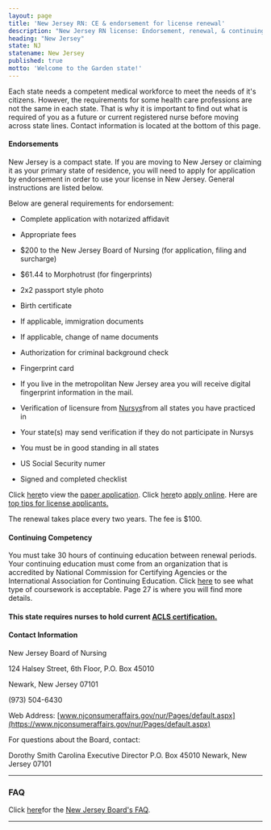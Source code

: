 ```yaml
---
layout: page
title: 'New Jersey RN: CE & endorsement for license renewal'
description: "New Jersey RN license: Endorsement, renewal, & continuing ed. Stay compliant & enhance nursing skills."
heading: "New Jersey"
state: NJ
statename: New Jersey
published: true
motto: 'Welcome to the Garden state!'
---
```


Each state needs a competent medical workforce to meet the needs of it's
citizens. However, the requirements for some health care professions are
not the same in each state. That is why it is important to find out what
is required of you as a future or current registered nurse before moving
across state lines. Contact information is located at the bottom of this
page.

#### Endorsements

New Jersey is a compact state. If you are moving to New Jersey or
claiming it as your primary state of residence, you will need to apply
for application by endorsement in order to use your license in New
Jersey. General instructions are listed below.

Below are general requirements for endorsement:

-   Complete application with notarized affidavit

-   Appropriate fees

  -   \$200 to the New Jersey Board of Nursing (for application,
        filing and surcharge)

  -   \$61.44 to Morphotrust (for fingerprints)

-   2x2 passport style photo

-   Birth certificate

-   If applicable, immigration documents

-   If applicable, change of name documents

-   Authorization for criminal background check

-   Fingerprint card

-   If you live in the metropolitan New Jersey area you will receive
    digital fingerprint information in the mail.

-   Verification of licensure from [Nursys](https://www.nursys.com/)from
    all states you have practiced in

  -   Your state(s) may send verification if they do not participate
        in Nursys

  -   You must be in good standing in all states

-   US Social Security numer

-   Signed and completed checklist

Click
[here](https://www.njconsumeraffairs.gov/nur/Pages/applications.aspx)to
view the [paper
application](https://www.njconsumeraffairs.gov/nur/Pages/applications.aspx).
Click [here](https://newjersey.mylicense.com/eGov/Login.aspx)to [apply
online](https://newjersey.mylicense.com/eGov/Login.aspx). Here are [top
tips for license
applicants.](https://www.njconsumeraffairs.gov/Documents/Top-Tips-for-License-Applicants.pdf)

The renewal takes place every two years. The fee is \$100.

#### Continuing Competency

You must take 30 hours of continuing education between renewal periods.
Your continuing education must come from an organization that is
accredited by National Commission for Certifying Agencies or the
International Association for Continuing Education. Click
[here](https://www.njconsumeraffairs.gov/regulations/Chapter-37-New-Jersey-Board-of-Nursing.pdf)
to see what type of coursework is acceptable. Page 27 is where you will
find more details.

#### This state requires nurses to hold current [ACLS certification.](https://www.acls.net/new-jersey-acls-pals-bls)

#### Contact Information

New Jersey Board of Nursing

124 Halsey Street, 6th Floor, P.O. Box 45010

Newark, New Jersey 07101

​(973) 504-6430

Web Address:
[www.njconsumeraffairs.gov/nur/Pages/default.aspx](https://www.njconsumeraffairs.gov/nur/Pages/default.aspx)

For questions about the Board, contact:

Dorothy Smith Carolina
Executive Director
P.O. Box 45010
Newark, New Jersey 07101

* * * * *

### FAQ

Click [here](https://www.njconsumeraffairs.gov/nur/Pages/FAQ.aspx)for
the [New Jersey Board's
FAQ](https://www.njconsumeraffairs.gov/nur/Pages/FAQ.aspx).

* * * * *

